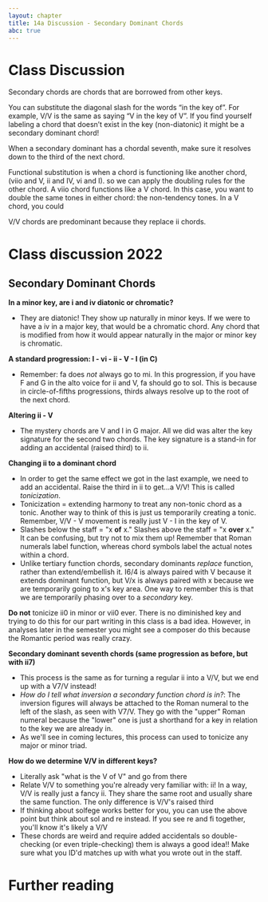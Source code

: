 ```yaml
---
layout: chapter
title: 14a Discussion - Secondary Dominant Chords
abc: true
---
```


# Class Discussion 

Secondary chords are chords that are borrowed from other keys. 

You can substitute the diagonal slash for the words “in the key of”. For example, V/V is the same as saying “V in the key of V”. If you find yourself labeling a chord that doesn’t exist in the key (non-diatonic) it might be a secondary dominant chord!

When a secondary dominant has a chordal seventh, make sure it resolves down to the third of the next chord.

Functional substitution is when a chord is functioning like another chord, (viio and V, ii and IV, vi and I). so we can apply the doubling rules for the other chord. A viio chord functions like a V chord. In this case, you want to double the same tones in either chord: the non-tendency tones. In a V chord, you could 

V/V chords are predominant because they replace ii chords.

# Class discussion 2022
## Secondary Dominant Chords

**In a minor key, are i and iv diatonic or chromatic?**
- They are diatonic! They show up naturally in minor keys. If we were to have a iv in a major key, that would be a chromatic chord. Any chord that is modified from how it would appear naturally in the major or minor key is chromatic.

**A standard progression: I - vi - ii - V - I (in C)**
- Remember: fa does *not* always go to mi. In this progression, if you have F and G in the alto voice for ii and V, fa should go to sol. This is because in circle-of-fifths progressions, thirds always resolve up to the root of the next chord.

**Altering ii - V**
- The mystery chords are V and I in G major. All we did was alter the key signature for the second two chords. The key signature is a stand-in for adding an accidental (raised third) to ii.

**Changing ii to a dominant chord**
- In order to get the same effect we got in the last example, we need to add an accidental. Raise the third in ii to get...a V/V! This is called *tonicization*.
 - Tonicization = extending harmony to treat any non-tonic chord as a tonic. Another way to think of this is just us temporarily creating a tonic. Remember, V/V - V movement is really just V - I in the key of V.
- Slashes below the staff = "x **of** x." Slashes above the staff = "x **over** x." It can be confusing, but try not to mix them up! Remember that Roman numerals label function, whereas chord symbols label the actual notes within a chord.
- Unlike tertiary function chords, secondary dominants *replace* function, rather than extend/embellish it. I6/4 is always paired with V because it extends dominant function, but V/x is always paired with x because we are temporarily going to x's key area. One way to remember this is that we are temporarily phasing over to a *secondary* key.

**Do not** tonicize ii0 in minor or vii0 ever. There is no diminished key and trying to do this for our part writing in this class is a bad idea. However, in analyses later in the semester you might see a composer do this because the Romantic period was really crazy.

**Secondary dominant seventh chords (same progression as before, but with ii7)**
- This process is the same as for turning a regular ii into a V/V, but we end up with a V7/V instead!
 - *How do I tell what inversion a secondary function chord is in?*: The inversion figures will always be attached to the Roman numeral to the left of the slash, as seen with V7/V. They go with the "upper" Roman numeral because the "lower" one is just a shorthand for a key in relation to the key we are already in.
- As we'll see in coming lectures, this process can used to tonicize any major or minor triad.

**How do we determine V/V in different keys?**
- Literally ask "what is the V of V" and go from there
- Relate V/V to something you're already very familiar with: ii! In a way, V/V is really just a fancy ii. They share the same root and usually share the same function. The only difference is V/V's raised third
- If thinking about solfege works better for you, you can use the above point but think about sol and re instead. If you see re and fi together, you'll know it's likely a V/V
- These chords are weird and require added accidentals so double-checking (or even triple-checking) them is always a good idea!! Make sure what you ID'd matches up with what you wrote out in the staff.

# Further reading

